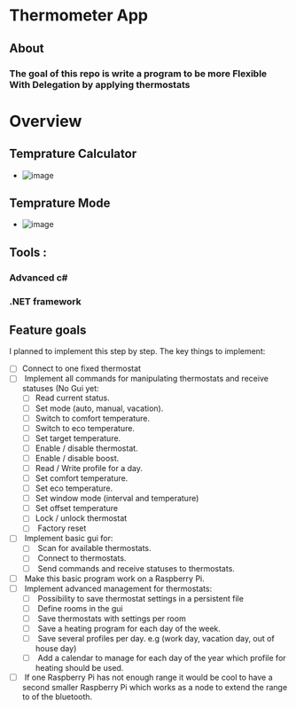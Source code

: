 # Thermometer App


## About

### The goal of this repo is write a program to be more Flexible With Delegation by applying thermostats

# Overview
## Temprature Calculator
  -  ![image](https://github.com/Ayamohamed0101/Simple-.NET-Projects/assets/152428721/fbc1604f-9e95-4a20-9d24-3e163fd9e5da)

## Temprature Mode
 -  ![image](https://github.com/Ayamohamed0101/Simple-.NET-Projects/assets/152428721/ea77beac-fca5-432a-bda9-54a31ae8d158)

## Tools :
### Advanced c#
### .NET framework

## Feature goals



I planned to implement this step by step. The key things to implement:

- [ ] Connect to one fixed thermostat
- [ ]  Implement all commands for manipulating thermostats and receive statuses (No Gui yet:
    - [ ] Read current status.
    - [ ] Set mode (auto, manual, vacation).
    - [ ] Switch to comfort temperature.
    - [ ] Switch to eco temperature.
    - [ ] Set target temperature.
    - [ ] Enable / disable thermostat.
    - [ ] Enable / disable boost.
    - [ ] Read / Write profile for a day.
    - [ ] Set comfort temperature.
    - [ ] Set eco temperature.
    - [ ] Set window mode (interval and temperature)
    - [ ] Set offset temperature
    - [ ] Lock / unlock thermostat
    - [ ]  Factory reset
- [ ]  Implement basic gui for:
    - [ ]  Scan for available thermostats.
    - [ ]  Connect to thermostats.
    - [ ]  Send commands and receive statuses to thermostats.
- [ ]  Make this basic program work on a Raspberry Pi.
- [ ]  Implement advanced management for thermostats:
    - [ ]  Possibility to save thermostat settings in a persistent file
    - [ ]  Define rooms in the gui
    - [ ]  Save thermostats with settings per room
    - [ ]  Save a heating program for each day of the week.
    - [ ]  Save several profiles per day. e.g (work day, vacation day, out of house day)
    - [ ]  Add a calendar to manage for each day of the year which profile for heating should be used.
- [ ]  If one Raspberry Pi has not enough range it would be cool to have a second smaller Raspberry Pi which works as a node to extend the range to of the bluetooth.

